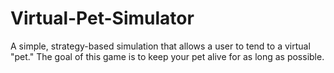 # Virtual-Pet-Simulator
A simple, strategy-based simulation that allows a user to tend to a virtual "pet." The goal of this game is to keep your pet alive for as long as possible. 
